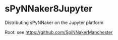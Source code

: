 # sPyNNaker8Jupyter
Distributing sPyNNaker on the Jupyter platform

Root: see https://github.com/SpiNNakerManchester

